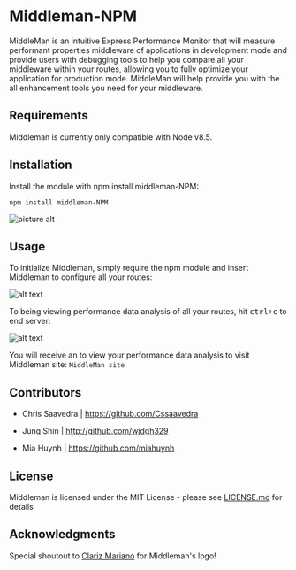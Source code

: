 # Middleman-NPM

MiddleMan is an intuitive Express Performance Monitor that will measure performant properties middleware of applications in development mode and provide users with debugging tools to help you compare all your middleware within your routes, allowing you to fully optimize your application for production mode. MiddleMan will help provide you with the all enhancement tools you need for your middleware. 

## Requirements 
Middleman is currently only compatible with Node v8.5. 

## Installation 
Install the module with npm install middleman-NPM:

	npm install middleman-NPM
	
  ![picture alt](https://i.imgur.com/nA3zNHI.png)
  
## Usage 
To initialize Middleman, simply require the npm module and insert Middleman to configure all your routes: 

![alt text](https://i.imgur.com/2SD6CMb.png)

To being viewing performance data analysis of all your routes, hit <kbd>ctrl</kbd><kbd>+c</kbd> to end server: 

![alt text](https://i.imgur.com/46zfcse.png)


You will receive an  to view your performance data analysis to visit Middleman site:
	`MiddleMan site`
	
## Contributors 
* Chris Saavedra | https://github.com/Cssaavedra
   
* Jung Shin | http://github.com/wjdgh329
   
* Mia Huynh | https://github.com/miahuynh
 
## License 

Middleman is licensed under the MIT License - please see [LICENSE.md](https://help.github.com/articles/licensing-a-repository/) for details

## Acknowledgments 

Special shoutout to [Clariz Mariano](https://github.com/havengoer) for Middleman's logo!


